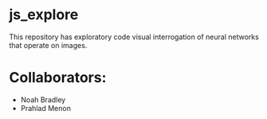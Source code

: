 # js_explore
This repository has exploratory code visual interrogation of neural networks that operate on images. 

# Collaborators:
- Noah Bradley
- Prahlad Menon